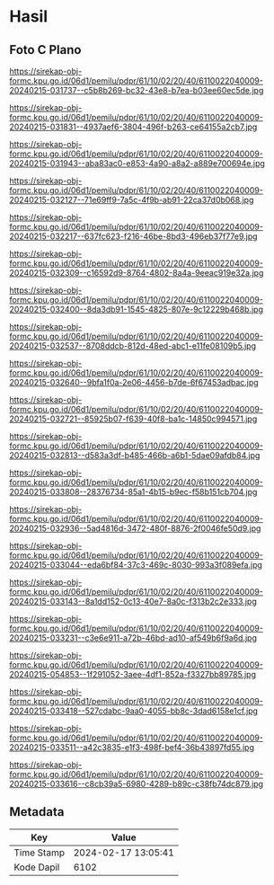 # Hasil

## Foto C Plano

https://sirekap-obj-formc.kpu.go.id/06d1/pemilu/pdpr/61/10/02/20/40/6110022040009-20240215-031737--c5b8b269-bc32-43e8-b7ea-b03ee60ec5de.jpg

https://sirekap-obj-formc.kpu.go.id/06d1/pemilu/pdpr/61/10/02/20/40/6110022040009-20240215-031831--4937aef6-3804-496f-b263-ce64155a2cb7.jpg

https://sirekap-obj-formc.kpu.go.id/06d1/pemilu/pdpr/61/10/02/20/40/6110022040009-20240215-031943--aba83ac0-e853-4a90-a8a2-a889e700694e.jpg

https://sirekap-obj-formc.kpu.go.id/06d1/pemilu/pdpr/61/10/02/20/40/6110022040009-20240215-032127--71e69ff9-7a5c-4f9b-ab91-22ca37d0b068.jpg

https://sirekap-obj-formc.kpu.go.id/06d1/pemilu/pdpr/61/10/02/20/40/6110022040009-20240215-032217--637fc623-f216-46be-8bd3-496eb37f77e9.jpg

https://sirekap-obj-formc.kpu.go.id/06d1/pemilu/pdpr/61/10/02/20/40/6110022040009-20240215-032309--c16592d9-8764-4802-8a4a-9eeac919e32a.jpg

https://sirekap-obj-formc.kpu.go.id/06d1/pemilu/pdpr/61/10/02/20/40/6110022040009-20240215-032400--8da3db91-1545-4825-807e-9c12229b468b.jpg

https://sirekap-obj-formc.kpu.go.id/06d1/pemilu/pdpr/61/10/02/20/40/6110022040009-20240215-032537--8708ddcb-812d-48ed-abc1-e11fe08109b5.jpg

https://sirekap-obj-formc.kpu.go.id/06d1/pemilu/pdpr/61/10/02/20/40/6110022040009-20240215-032640--9bfa1f0a-2e06-4456-b7de-6f67453adbac.jpg

https://sirekap-obj-formc.kpu.go.id/06d1/pemilu/pdpr/61/10/02/20/40/6110022040009-20240215-032721--85925b07-f639-40f8-ba1c-14850c994571.jpg

https://sirekap-obj-formc.kpu.go.id/06d1/pemilu/pdpr/61/10/02/20/40/6110022040009-20240215-032813--d583a3df-b485-466b-a6b1-5dae09afdb84.jpg

https://sirekap-obj-formc.kpu.go.id/06d1/pemilu/pdpr/61/10/02/20/40/6110022040009-20240215-033808--28376734-85a1-4b15-b9ec-f58b151cb704.jpg

https://sirekap-obj-formc.kpu.go.id/06d1/pemilu/pdpr/61/10/02/20/40/6110022040009-20240215-032936--5ad4816d-3472-480f-8876-2f0046fe50d9.jpg

https://sirekap-obj-formc.kpu.go.id/06d1/pemilu/pdpr/61/10/02/20/40/6110022040009-20240215-033044--eda6bf84-37c3-469c-8030-993a3f089efa.jpg

https://sirekap-obj-formc.kpu.go.id/06d1/pemilu/pdpr/61/10/02/20/40/6110022040009-20240215-033143--8a1dd152-0c13-40e7-8a0c-f313b2c2e333.jpg

https://sirekap-obj-formc.kpu.go.id/06d1/pemilu/pdpr/61/10/02/20/40/6110022040009-20240215-033231--c3e6e911-a72b-46bd-ad10-af549b6f9a6d.jpg

https://sirekap-obj-formc.kpu.go.id/06d1/pemilu/pdpr/61/10/02/20/40/6110022040009-20240215-054853--1f291052-3aee-4df1-852a-f3327bb89785.jpg

https://sirekap-obj-formc.kpu.go.id/06d1/pemilu/pdpr/61/10/02/20/40/6110022040009-20240215-033418--527cdabc-9aa0-4055-bb8c-3dad6158e1cf.jpg

https://sirekap-obj-formc.kpu.go.id/06d1/pemilu/pdpr/61/10/02/20/40/6110022040009-20240215-033511--a42c3835-e1f3-498f-bef4-36b43897fd55.jpg

https://sirekap-obj-formc.kpu.go.id/06d1/pemilu/pdpr/61/10/02/20/40/6110022040009-20240215-033616--c8cb39a5-6980-4289-b89c-c38fb74dc879.jpg


## Metadata

| Key        | Value               |
| ---------- | ------------------- |
| Time Stamp | 2024-02-17 13:05:41 |
| Kode Dapil | 6102                |



